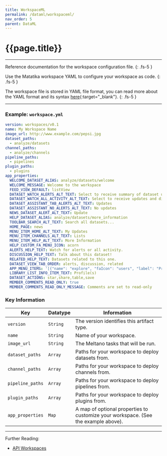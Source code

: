 ```yaml
---
title: WorkspaceML
permalink: /dataml/workspaceml/
nav_order: 5
parent: DataML
---
```


# {{page.title}}

---

Reference documentation for the workspace configuration file.
{: .fs-5 }

Use the Matatika workspace YAML to configure your workspace as code.
{: .fs-5 }

The workspace file is stored in YAML file format, you can read more about the YAML format and its syntax [here](https://yaml.org/){:target="_blank"}.
{: .fs-5 }

---

### Example: `workspace.yml`

```yaml
version: workspaces/v0.1
name: My Workspace Name
image_url: http://www.example.com/pepsi.jpg
dataset_paths:
  - analyze/datasets
channel_paths:
  - analyze/channels
pipeline_paths:
  - pipelines
plugin_paths:
  - plugins
app_properties:
  WELCOME_DATASET_ALIAS: analyze/datasets/welcome
  WELCOME_MESSAGE: Welcome to the workspace
  FEED_VIEW_DEFAULT: listView
  DATASET_WATCH_ALERTS_ALT_TEXT: Select to receive summary of dataset updates
  DATASET_WATCH_ALL_ACTIVITY_ALT_TEXT: Select to receive updates and discussion from this dataset
  DATASET_ASSISTANT_TAB_ALERTS_ALT_TEXT: Updates
  DATASET_ASSISTANT_NO_ALERTS_ALT_TEXT: No updates
  NEWS_DATASET_ALERT_ALT_TEXT: Update
  HELP_DATASET_ALIAS: analyze/datasets/more_information
  TOOLBAR_SEARCH_ALT_TEXT: Search all datasets...
  HOME_PAGE: news
  MENU_ITEM_HOME_ALT_TEXT: My Updates
  MENU_ITEM_CHANNELS_ALT_TEXT: Lists
  MENU_ITEM_HELP_ALT_TEXT: More Information
  HELP_CUSTOM_FA_MENU_ICON: acorn
  ALERTS_HELP_TEXT: Watch for alerts or all activity.
  DISCUSSION_HELP_TEXT: Talk about this dataset!
  RELATED_HELP_TEXT: Datasets related to this one.
  DATASET_VIEW_TAB_ORDER: alerts, discussion, related
  APP_MENU_ITEMS: '[{"name": "explore", "faIcon": "users", "label": "Profiles"}, {"name": "library", "faIcon": "list"}, {"name": "starred", "faIcon": "star"}]'
  LIBRARY_LIST_INFO_ITEM_TEXT: Profile(s)
  DATASET_ACTIONS: star,share,table,save
  MEMBER_COMMENTS_READ_ONLY: true
  MEMBER_COMMENTS_READ_ONLY_MESSAGE: Comments are set to read-only
```

### Key Information

Key               | Datatype | Information
----------------- | -------- | -----------
`version`         | `String` | The version identifies this artifact type.
`name `           | `String` | Name of your workspace. 
`image_url`       | `String` | The Meltano tasks that will be run.
`dataset_paths`   | `Array`  | Paths for your workspace to deploy datasets from.
`channel_paths`   | `Array`  | Paths for your workspace to deploy channels from.
`pipeline_paths`  | `Array`  | Paths for your workspace to deploy pipelines from.
`plugin_paths`    | `Array`  | Paths for your workspace to deploy plugins from.
`app_properties`  | `Map`    | A map of optional properties to customize your workspace. (See the example above).

---

Further Reading: 

- [API Workspaces]({{site.baseurl}}/api/resources/workspaces)
